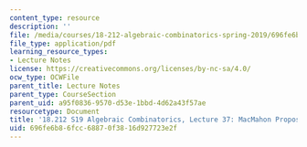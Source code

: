 ```yaml
---
content_type: resource
description: ''
file: /media/courses/18-212-algebraic-combinatorics-spring-2019/696fe6b86fcc68870f3816d927723e2f_MIT18_212S19_lec37.pdf
file_type: application/pdf
learning_resource_types:
- Lecture Notes
license: https://creativecommons.org/licenses/by-nc-sa/4.0/
ocw_type: OCWFile
parent_title: Lecture Notes
parent_type: CourseSection
parent_uid: a95f0836-9570-d53e-1bbd-4d62a43f57ae
resourcetype: Document
title: '18.212 S19 Algebraic Combinatorics, Lecture 37: MacMahon Proposition and more'
uid: 696fe6b8-6fcc-6887-0f38-16d927723e2f
---
```

